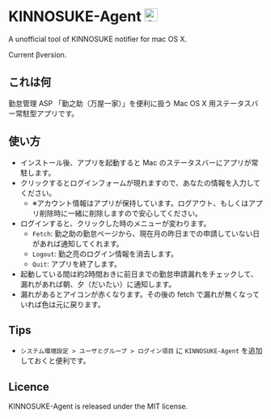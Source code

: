 # KINNOSUKE-Agent <img width="26" alt="2016-02-28 22 53 03" src="https://cloud.githubusercontent.com/assets/71396/13423044/ffc672e2-dfdb-11e5-8f98-604b13246af6.png">
A unofficial tool of KINNOSUKE notifier for mac OS X.

Current βversion.

## これは何

勤怠管理 ASP 「勤之助（万屋一家）」を便利に扱う Mac OS X 用ステータスバー常駐型アプリです。

## 使い方

- インストール後、アプリを起動すると Mac のステータスバーにアプリが常駐します。
- クリックするとログインフォームが現れますので、あなたの情報を入力してください。
    - ※アカウント情報はアプリが保持しています。ログアウト、もしくはアプリ削除時に一緒に削除しますので安心してください。
- ログインすると、クリックした時のメニューが変わります。
    - `Fetch`:  勤之助の勤怠ページから、現在月の昨日までの申請していない日があれば通知してくれます。
    - `Logout`: 勤之亮のログイン情報を消去します。
    - `Quit`: アプリを終了します。
- 起動している間は約2時間おきに前日までの勤怠申請漏れをチェックして、漏れがあれば朝、夕（だいたい）に通知します。
- 漏れがあるとアイコンが赤くなります。その後の fetch で漏れが無くなっていれば色は元に戻ります。

## Tips

- `システム環境設定 > ユーザとグループ > ログイン項目` に `KINNOSUKE-Agent` を追加しておくと便利です。

## Licence

KINNOSUKE-Agent is released under the MIT license.
